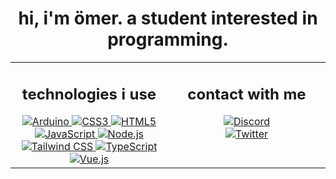 <div align="center">
    <h1>hi, i'm ömer. a student interested in programming.</h1>
</div>
<table>
    <tr>
        <td align="center" valign="top" width="50%">
            <h2>technologies i use</h2>
            <a href="https://www.arduino.cc">
                <img src="https://img.shields.io/badge/-Arduino-00979D?style=for-the-badge&logo=Arduino&logoColor=white" alt="Arduino" />
            </a>
            <a href="https://developer.mozilla.org/docs/Web/CSS">
                <img src="https://img.shields.io/badge/css3-%231572B6.svg?style=for-the-badge&logo=css3&logoColor=white" alt="CSS3" />
            </a>
            <a href="https://developer.mozilla.org/docs/Web/HTML">
                <img src="https://img.shields.io/badge/html5-%23E34F26.svg?style=for-the-badge&logo=html5&logoColor=white" alt="HTML5" />
            </a>
            <a href="https://developer.mozilla.org/docs/Web/JavaScript">
                <img src="https://img.shields.io/badge/javascript-%23323330.svg?style=for-the-badge&logo=javascript&logoColor=%23F7DF1E" alt="JavaScript" />
            </a>
            <a href="https://nodejs.org">
                <img src="https://img.shields.io/badge/node.js-6DA55F?style=for-the-badge&logo=node.js&logoColor=white" alt="Node.js" />
            </a>
            <a href="https://tailwindcss.com">
                <img src="https://img.shields.io/badge/tailwind css-%2338B2AC.svg?style=for-the-badge&logo=tailwind-css&logoColor=white" alt="Tailwind CSS" />
            </a>
            <a href="https://www.typescriptlang.org">
                <img src="https://img.shields.io/badge/typescript-%23007ACC.svg?style=for-the-badge&logo=typescript&logoColor=white" alt="TypeScript" />
            </a>
            <a href="https://vuejs.org">
                <img src="https://img.shields.io/badge/vue.js-%2335495e.svg?style=for-the-badge&logo=vuedotjs&logoColor=%234FC08D" alt="Vue.js" />
            </a>
        </td>
        <td align="center" valign="top" width="50%">
            <h2>contact with me</h2>
            <a href="https://discord.com/users/349536885749579777">
                <img src="https://img.shields.io/badge/omercup%231999-%237289DA.svg?style=for-the-badge&logo=discord&logoColor=white" alt="Discord" />
            </a><br />
            <a href="https://twitter.com/heisomercup">
                <img src="https://img.shields.io/badge/@heisomercup-%231DA1F2.svg?style=for-the-badge&logo=Twitter&logoColor=white" alt="Twitter" />
            </a>
        </td>
    </tr>
</table>
